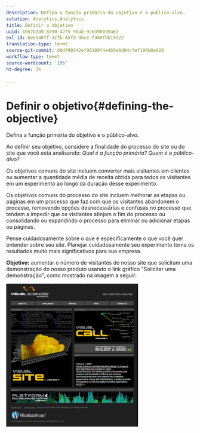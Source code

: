 ```yaml
---
description: Defina a função primária do objetivo e o público-alvo.
solution: Analytics,Analytics
title: Definir o objetivo
uuid: 4957b249-8790-4275-98ab-9c6398039a63
exl-id: 6ee140ff-3cfb-45f8-9bce-f360fbb19322
translation-type: tm+mt
source-git-commit: d9df90242ef96188f4e4b5e6d04cfef196b0a628
workflow-type: tm+mt
source-wordcount: '195'
ht-degree: 3%

---
```


# Definir o objetivo{#defining-the-objective}

Defina a função primária do objetivo e o público-alvo.

Ao definir seu objetivo, considere a finalidade do processo do site ou do site que você está analisando: *Qual é a função primária? Quem é o público-alvo?*

Os objetivos comuns do site incluem converter mais visitantes em clientes ou aumentar a quantidade média de receita obtida para todos os visitantes em um experimento ao longo da duração desse experimento.

Os objetivos comuns do processo do site incluem melhorar as etapas ou páginas em um processo que faz com que os visitantes abandonem o processo, removendo opções desnecessárias e confusas no processo que tendem a impedir que os visitantes atinjam o fim do processo ou consolidando ou expandindo o processo para eliminar ou adicionar etapas ou páginas.

Pense cuidadosamente sobre o que é especificamente o que você quer entender sobre seu site. Planejar cuidadosamente seu experimento torna os resultados muito mais significativos para sua empresa.

**Objetivo:** aumentar o número de visitantes do nosso site que solicitam uma demonstração do nosso produto usando o link gráfico &quot;Solicitar uma demonstração&quot;, como mostrado na imagem a seguir:

![](assets/ControlPage.png)
